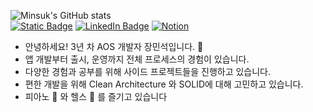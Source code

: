 ![Minsuk's GitHub stats](https://github-readme-stats.vercel.app/api?username=minsuk-jang&show_icons=true&theme=dracula) <br>
[![Static Badge](https://img.shields.io/badge/Medium-Story?style=flat&logo=Medium&logoColor=black&color=white&link=https://medium.com/@/jms8732)](https://medium.com/@jms8732)
[![LinkedIn Badge](http://img.shields.io/badge/-LinkedIn-0072b1?style=flat&logo=linkedin&link=www.linkedin.com/in/minsuk-jang)](www.linkedin.com/in/minsuk-jang)
[![Notion](https://img.shields.io/badge/Notion-%23000000.svg?style=flat&logo=notion&logoColor=white)](https://www.notion.so/jangminsuk/9d73255286a441e5923cc21b9b27981c)

- 안녕하세요! 3년 차 AOS 개발자 장민석입니다. 👋
- 앱 개발부터 출시, 운영까지 전체 프로세스의 경험이 있습니다.
- 다양한 경험과 공부를 위해 사이드 프로젝트들을 진행하고 있습니다.
- 편한 개발을 위해 Clean Architecture 와 SOLID에 대해 고민하고 있습니다.
- 피아노 🎹 와 헬스 💪 를 즐기고 있습니다



<!--
**minsuk-jang/minsuk-jang** is a ✨ _special_ ✨ repository because its `README.md` (this file) appears on your GitHub profile.

Here are some ideas to get you started:

- 🔭 I’m currently working on ...
- 🌱 I’m currently learning ...
- 👯 I’m looking to collaborate on ...
- 🤔 I’m looking for help with ...
- 💬 Ask me about ...
- 📫 How to reach me: ...
- 😄 Pronouns: ...
- ⚡ Fun fact: ...
-->
